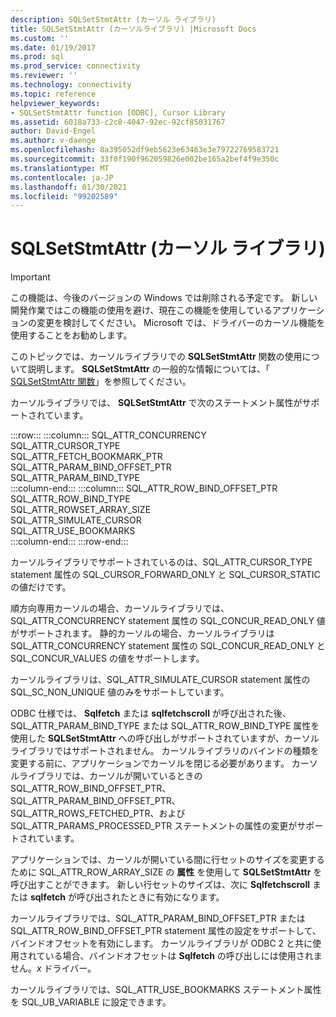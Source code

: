 ```yaml
---
description: SQLSetStmtAttr (カーソル ライブラリ)
title: SQLSetStmtAttr (カーソルライブラリ) |Microsoft Docs
ms.custom: ''
ms.date: 01/19/2017
ms.prod: sql
ms.prod_service: connectivity
ms.reviewer: ''
ms.technology: connectivity
ms.topic: reference
helpviewer_keywords:
- SQLSetStmtAttr function [ODBC], Cursor Library
ms.assetid: 6018a733-c2c8-4047-92ec-92cf85031767
author: David-Engel
ms.author: v-daenge
ms.openlocfilehash: 8a395052df9eb5623e63463e3e79722769583721
ms.sourcegitcommit: 33f0f190f962059826e002be165a2bef4f9e350c
ms.translationtype: MT
ms.contentlocale: ja-JP
ms.lasthandoff: 01/30/2021
ms.locfileid: "99202589"
---
```

# <a name="sqlsetstmtattr-cursor-library"></a>SQLSetStmtAttr (カーソル ライブラリ)
> [!IMPORTANT]  
>  この機能は、今後のバージョンの Windows では削除される予定です。 新しい開発作業ではこの機能の使用を避け、現在この機能を使用しているアプリケーションの変更を検討してください。 Microsoft では、ドライバーのカーソル機能を使用することをお勧めします。  
  
 このトピックでは、カーソルライブラリでの **SQLSetStmtAttr** 関数の使用について説明します。 **SQLSetStmtAttr** の一般的な情報については、「 [SQLSetStmtAttr 関数](../../../odbc/reference/syntax/sqlsetstmtattr-function.md)」を参照してください。  
  
 カーソルライブラリでは、 **SQLSetStmtAttr** で次のステートメント属性がサポートされています。  

:::row:::
    :::column:::
        SQL_ATTR_CONCURRENCY  
        SQL_ATTR_CURSOR_TYPE  
        SQL_ATTR_FETCH_BOOKMARK_PTR  
        SQL_ATTR_PARAM_BIND_OFFSET_PTR  
        SQL_ATTR_PARAM_BIND_TYPE  
    :::column-end:::
    :::column:::
        SQL_ATTR_ROW_BIND_OFFSET_PTR  
        SQL_ATTR_ROW_BIND_TYPE  
        SQL_ATTR_ROWSET_ARRAY_SIZE  
        SQL_ATTR_SIMULATE_CURSOR  
        SQL_ATTR_USE_BOOKMARKS  
    :::column-end:::
:::row-end:::

 カーソルライブラリでサポートされているのは、SQL_ATTR_CURSOR_TYPE statement 属性の SQL_CURSOR_FORWARD_ONLY と SQL_CURSOR_STATIC の値だけです。  
  
 順方向専用カーソルの場合、カーソルライブラリでは、SQL_ATTR_CONCURRENCY statement 属性の SQL_CONCUR_READ_ONLY 値がサポートされます。 静的カーソルの場合、カーソルライブラリは SQL_ATTR_CONCURRENCY statement 属性の SQL_CONCUR_READ_ONLY と SQL_CONCUR_VALUES の値をサポートします。  
  
 カーソルライブラリは、SQL_ATTR_SIMULATE_CURSOR statement 属性の SQL_SC_NON_UNIQUE 値のみをサポートしています。  
  
 ODBC 仕様では、 **Sqlfetch** または **sqlfetchscroll** が呼び出された後、SQL_ATTR_PARAM_BIND_TYPE または SQL_ATTR_ROW_BIND_TYPE 属性を使用した **SQLSetStmtAttr** への呼び出しがサポートされていますが、カーソルライブラリではサポートされません。 カーソルライブラリのバインドの種類を変更する前に、アプリケーションでカーソルを閉じる必要があります。 カーソルライブラリでは、カーソルが開いているときの SQL_ATTR_ROW_BIND_OFFSET_PTR、SQL_ATTR_PARAM_BIND_OFFSET_PTR、SQL_ATTR_ROWS_FETCHED_PTR、および SQL_ATTR_PARAMS_PROCESSED_PTR ステートメントの属性の変更がサポートされています。  
  
 アプリケーションでは、カーソルが開いている間に行セットのサイズを変更するために SQL_ATTR_ROW_ARRAY_SIZE の **属性** を使用して **SQLSetStmtAttr** を呼び出すことができます。 新しい行セットのサイズは、次に **Sqlfetchscroll** または **sqlfetch** が呼び出されたときに有効になります。  
  
 カーソルライブラリでは、SQL_ATTR_PARAM_BIND_OFFSET_PTR または SQL_ATTR_ROW_BIND_OFFSET_PTR statement 属性の設定をサポートして、バインドオフセットを有効にします。 カーソルライブラリが ODBC 2 と共に使用されている場合、バインドオフセットは **Sqlfetch** の呼び出しには使用されません。*x* ドライバー。  
  
 カーソルライブラリでは、SQL_ATTR_USE_BOOKMARKS ステートメント属性を SQL_UB_VARIABLE に設定できます。
